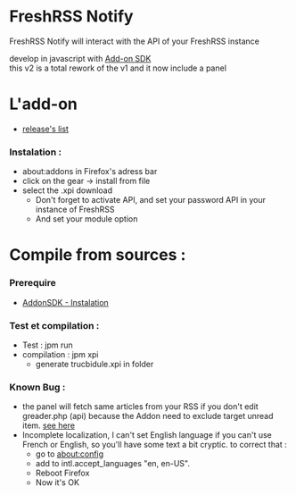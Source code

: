 # FreshRSS Notify
FreshRSS Notify will interact with the API of your FreshRSS instance

develop in javascript with [Add-on SDK](https://developer.mozilla.org/en-US/Add-ons/SDK)    
this v2 is a total rework of the v1 and it now include a panel

# L'add-on
* [release's list](https://github.com/purexo/FreshRSS-Notify/releases)

### Instalation :
* about:addons in Firefox's adress bar
* click on the gear -> install from file
* select the .xpi download
	* Don't forget to activate API, and set your password API in your instance of FreshRSS
	* And set your module option

# Compile from sources :
### Prerequire
* [AddonSDK - Instalation](https://developer.mozilla.org/en-US/Add-ons/SDK/Tools/jpm#Installation)

### Test et compilation :
* Test : jpm run
* compilation : jpm xpi
    * generate trucbidule.xpi in folder

### Known Bug :
* the panel will fetch same articles from your RSS if you don't edit greader.php (api) because the Addon need to exclude target unread item. [see here](https://github.com/purexo/FreshRSS/commit/9534ea0e6b54cd899ac4432f1ae8f14258613ae6)
* Incomplete localization, I can't set English language if you can't use French or English, so you'll have some text a bit cryptic. to correct that :
    * go to [about:config](about:config)
    * add to intl.accept_languages "en, en-US".
    * Reboot Firefox
    * Now it's OK

